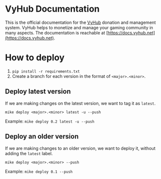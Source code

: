 # VyHub Documentation

This is the official documentation for the [VyHub](https://vyhub.net) donation and management system. VyHub helps to monetize and manage your gaming community in many aspects. 
The documentation is reachable at [https://docs.vyhub.net](https://docs.vyhub.net).


# How to deploy

1. `pip install -r requirements.txt`
2. Create a branch for each version in the format of `<major>.<minor>`.

## Deploy latest version

If we are making changes on the latest version, we want to tag it as `latest`.

`mike deploy <major>.<minor> latest -u --push`

Example: `mike deploy 0.2 latest -u --push`

## Deploy an older version

If we are making changes to an older version, we want to deploy it, without adding the `latest` label.

`mike deploy <major>.<minor> --push`

Example: `mike deploy 0.1 --push`
